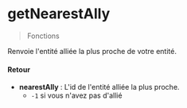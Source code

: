 # getNearestAlly
> Fonctions

Renvoie l'entité alliée la plus proche de votre entité.

#### Retour

- **nearestAlly** : L'id de l'entité alliée la plus proche.
     - `-1` si vous n'avez pas d'allié
